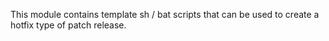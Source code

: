 This module contains template sh / bat scripts that can be used to create a hotfix type of patch release.